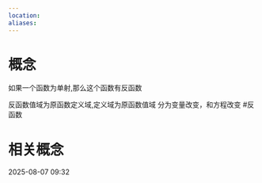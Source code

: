 ```yaml
---
location: 
aliases:
---
```

# 概念
如果一个函数为单射,那么这个函数有反函数

反函数值域为原函数定义域,定义域为原函数值域
分为变量改变，和方程改变
#反函数
# 相关概念


2025-08-07 09:32



